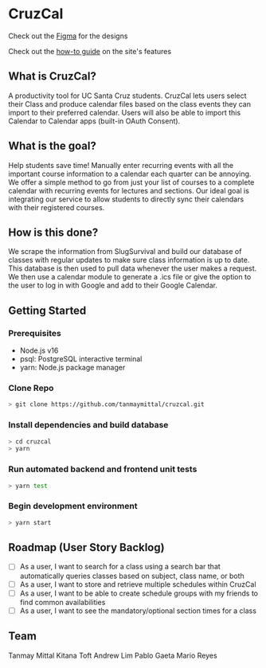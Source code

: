 # CruzCal

Check out the [Figma](https://www.figma.com/file/nP5Z4Ugc0p9pnBaqNrtMS4/CruzCal?node-id=96%3A26 ) for the designs

Check out the [how-to guide](HOW-TO-GUIDE.md) on the site's features

## What is CruzCal?

A productivity tool for UC Santa Cruz students. CruzCal lets users select their Class and produce calendar files based on the class events they can import to their preferred calendar. Users will also be able to import this Calendar to Calendar apps (built-in OAuth Consent).

## What is the goal?

Help students save time! Manually enter recurring events with all the important course information to a calendar each quarter can be annoying. We offer a simple method to go from just your list of courses to a complete calendar with recurring events for lectures and sections. Our ideal goal is integrating our service to allow students to directly sync their calendars with their registered courses.

## How is this done?

We scrape the information from SlugSurvival and build our database of classes with regular updates to make sure class information is up to date. This database is then used to pull data whenever the user makes a request. We then use a calendar module to generate a .ics file or give the option to the user to log in with Google and add to their Google Calendar.

## Getting Started

### Prerequisites

- Node.js v16
- psql: PostgreSQL interactive terminal
- yarn: Node.js package manager

### Clone Repo

```bash
> git clone https://github.com/tanmaymittal/cruzcal.git
```

### Install dependencies and build database

```bash
> cd cruzcal
> yarn
```

### Run automated backend and frontend unit tests

```bash
> yarn test
```

### Begin development environment

```bash
> yarn start
```

## Roadmap (User Story Backlog)

- [ ] As a user, I want to search for a class using a search bar that automatically queries classes based on subject, class name, or both
- [ ] As a user, I want to store and retrieve multiple schedules within CruzCal
- [ ] As a user, I want to be able to create schedule groups with my friends to find common availabilities
- [ ] As a user, I want to see the mandatory/optional section times for a class

## Team

Tanmay Mittal
Kitana Toft
Andrew Lim
Pablo Gaeta
Mario Reyes

